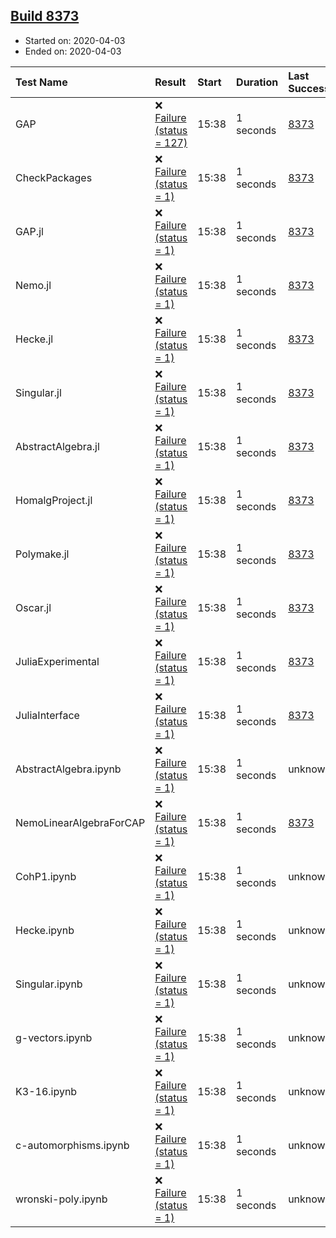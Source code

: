 ## [Build 8373](https://oscarci.mathematik.uni-kl.de/job/oscar/8373/)

* Started on: 2020-04-03
* Ended on: 2020-04-03

| Test Name    | Result | Start | Duration | Last Success | First Failure |
|:-------------|:-------|:------|:---------|:-------------|:--------------|
| GAP | ❌ [Failure (status = 127)](https://oscarci.mathematik.uni-kl.de/job/oscar/8373/artifact/logs/build-8373/GAP.log) | 15:38 | 1 seconds | [8373](https://oscarci.mathematik.uni-kl.de/job/oscar/8373/) | [8373](https://oscarci.mathematik.uni-kl.de/job/oscar/8373/) |
| CheckPackages | ❌ [Failure (status = 1)](https://oscarci.mathematik.uni-kl.de/job/oscar/8373/artifact/logs/build-8373/CheckPackages.log) | 15:38 | 1 seconds | [8373](https://oscarci.mathematik.uni-kl.de/job/oscar/8373/) | [8373](https://oscarci.mathematik.uni-kl.de/job/oscar/8373/) |
| GAP.jl | ❌ [Failure (status = 1)](https://oscarci.mathematik.uni-kl.de/job/oscar/8373/artifact/logs/build-8373/GAP.jl.log) | 15:38 | 1 seconds | [8373](https://oscarci.mathematik.uni-kl.de/job/oscar/8373/) | [8373](https://oscarci.mathematik.uni-kl.de/job/oscar/8373/) |
| Nemo.jl | ❌ [Failure (status = 1)](https://oscarci.mathematik.uni-kl.de/job/oscar/8373/artifact/logs/build-8373/Nemo.jl.log) | 15:38 | 1 seconds | [8373](https://oscarci.mathematik.uni-kl.de/job/oscar/8373/) | [8373](https://oscarci.mathematik.uni-kl.de/job/oscar/8373/) |
| Hecke.jl | ❌ [Failure (status = 1)](https://oscarci.mathematik.uni-kl.de/job/oscar/8373/artifact/logs/build-8373/Hecke.jl.log) | 15:38 | 1 seconds | [8373](https://oscarci.mathematik.uni-kl.de/job/oscar/8373/) | [8373](https://oscarci.mathematik.uni-kl.de/job/oscar/8373/) |
| Singular.jl | ❌ [Failure (status = 1)](https://oscarci.mathematik.uni-kl.de/job/oscar/8373/artifact/logs/build-8373/Singular.jl.log) | 15:38 | 1 seconds | [8373](https://oscarci.mathematik.uni-kl.de/job/oscar/8373/) | [8373](https://oscarci.mathematik.uni-kl.de/job/oscar/8373/) |
| AbstractAlgebra.jl | ❌ [Failure (status = 1)](https://oscarci.mathematik.uni-kl.de/job/oscar/8373/artifact/logs/build-8373/AbstractAlgebra.jl.log) | 15:38 | 1 seconds | [8373](https://oscarci.mathematik.uni-kl.de/job/oscar/8373/) | [8373](https://oscarci.mathematik.uni-kl.de/job/oscar/8373/) |
| HomalgProject.jl | ❌ [Failure (status = 1)](https://oscarci.mathematik.uni-kl.de/job/oscar/8373/artifact/logs/build-8373/HomalgProject.jl.log) | 15:38 | 1 seconds | [8373](https://oscarci.mathematik.uni-kl.de/job/oscar/8373/) | [8373](https://oscarci.mathematik.uni-kl.de/job/oscar/8373/) |
| Polymake.jl | ❌ [Failure (status = 1)](https://oscarci.mathematik.uni-kl.de/job/oscar/8373/artifact/logs/build-8373/Polymake.jl.log) | 15:38 | 1 seconds | [8373](https://oscarci.mathematik.uni-kl.de/job/oscar/8373/) | [8373](https://oscarci.mathematik.uni-kl.de/job/oscar/8373/) |
| Oscar.jl | ❌ [Failure (status = 1)](https://oscarci.mathematik.uni-kl.de/job/oscar/8373/artifact/logs/build-8373/Oscar.jl.log) | 15:38 | 1 seconds | [8373](https://oscarci.mathematik.uni-kl.de/job/oscar/8373/) | [8373](https://oscarci.mathematik.uni-kl.de/job/oscar/8373/) |
| JuliaExperimental | ❌ [Failure (status = 1)](https://oscarci.mathematik.uni-kl.de/job/oscar/8373/artifact/logs/build-8373/JuliaExperimental.log) | 15:38 | 1 seconds | [8373](https://oscarci.mathematik.uni-kl.de/job/oscar/8373/) | [8373](https://oscarci.mathematik.uni-kl.de/job/oscar/8373/) |
| JuliaInterface | ❌ [Failure (status = 1)](https://oscarci.mathematik.uni-kl.de/job/oscar/8373/artifact/logs/build-8373/JuliaInterface.log) | 15:38 | 1 seconds | [8373](https://oscarci.mathematik.uni-kl.de/job/oscar/8373/) | [8373](https://oscarci.mathematik.uni-kl.de/job/oscar/8373/) |
| AbstractAlgebra.ipynb | ❌ [Failure (status = 1)](https://oscarci.mathematik.uni-kl.de/job/oscar/8373/artifact/logs/build-8373/AbstractAlgebra.ipynb.log) | 15:38 | 1 seconds | unknown | unknown |
| NemoLinearAlgebraForCAP | ❌ [Failure (status = 1)](https://oscarci.mathematik.uni-kl.de/job/oscar/8373/artifact/logs/build-8373/NemoLinearAlgebraForCAP.log) | 15:38 | 1 seconds | [8373](https://oscarci.mathematik.uni-kl.de/job/oscar/8373/) | [8373](https://oscarci.mathematik.uni-kl.de/job/oscar/8373/) |
| CohP1.ipynb | ❌ [Failure (status = 1)](https://oscarci.mathematik.uni-kl.de/job/oscar/8373/artifact/logs/build-8373/CohP1.ipynb.log) | 15:38 | 1 seconds | unknown | unknown |
| Hecke.ipynb | ❌ [Failure (status = 1)](https://oscarci.mathematik.uni-kl.de/job/oscar/8373/artifact/logs/build-8373/Hecke.ipynb.log) | 15:38 | 1 seconds | unknown | unknown |
| Singular.ipynb | ❌ [Failure (status = 1)](https://oscarci.mathematik.uni-kl.de/job/oscar/8373/artifact/logs/build-8373/Singular.ipynb.log) | 15:38 | 1 seconds | unknown | unknown |
| g-vectors.ipynb | ❌ [Failure (status = 1)](https://oscarci.mathematik.uni-kl.de/job/oscar/8373/artifact/logs/build-8373/g-vectors.ipynb.log) | 15:38 | 1 seconds | unknown | unknown |
| K3-16.ipynb | ❌ [Failure (status = 1)](https://oscarci.mathematik.uni-kl.de/job/oscar/8373/artifact/logs/build-8373/K3-16.ipynb.log) | 15:38 | 1 seconds | unknown | unknown |
| c-automorphisms.ipynb | ❌ [Failure (status = 1)](https://oscarci.mathematik.uni-kl.de/job/oscar/8373/artifact/logs/build-8373/c-automorphisms.ipynb.log) | 15:38 | 1 seconds | unknown | unknown |
| wronski-poly.ipynb | ❌ [Failure (status = 1)](https://oscarci.mathematik.uni-kl.de/job/oscar/8373/artifact/logs/build-8373/wronski-poly.ipynb.log) | 15:38 | 1 seconds | unknown | unknown |
